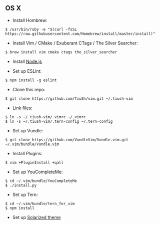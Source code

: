 ## OS X

* Install Hombrew:

`$ /usr/bin/ruby -e "$(curl -fsSL https://raw.githubusercontent.com/Homebrew/install/master/install)"`

* Install Vim / CMake / Exuberant CTags / The Silver Searcher:

`$ brew install vim cmake ctags the_silver_searcher`

* Install [Node.js](https://nodejs.org/)

* Set up ESLint:

`$ npm install -g eslint`

* Clone this repo:

`$ git clone https://github.com/TiuSh/vim.git ~/.tiush-vim`

* Link files:

```
$ ln -s ~/.tiush-vim/.vimrc ~/.vimrc
$ ln -s ~/.tiush-vim/.tern-config ~/.tern-config
```

* Set up Vundle:

`$ git clone https://github.com/VundleVim/Vundle.vim.git ~/.vim/bundle/Vundle.vim`

* Install Plugins:

`$ vim +PluginInstall +qall`

* Set up YouCompleteMe:

```
$ cd ~/.vim/bundle/YouCompleteMe
$ ./install.py
```

* Set up Tern:

```
$ cd ~/.vim/bundle/tern_for_vim
$ npm install
```

* Set up [Solarized theme](http://ethanschoonover.com/solarized)
